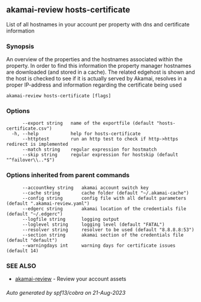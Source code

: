 ## akamai-review hosts-certificate

List of all hostnames in your account per property with dns and certificate information

### Synopsis

An overview of the properties and the hostnames associated within the property. In order to find this information the property manager hostnames are downloaded (and stored in a cache).
The related edgehost is shown and the host is checked to see if it is actually served by Akamai, resolves in a proper IP-address and information regarding the certificate being used

```
akamai-review hosts-certificate [flags]
```

### Options

```
      --export string   name of the exportfile (default "hosts-certificate.csv")
  -h, --help            help for hosts-certificate
      --httptest        run an http test to check if http->https redirect is implemented
      --match string    regular expression for hostmatch
      --skip string     regular expression for hostskip (default "^failover\\..*$")
```

### Options inherited from parent commands

```
      --accountkey string   akamai account switch key
      --cache string        cache folder (default "~/.akamai-cache")
      --config string       config file with all default parameters (default ".akamai-review.yaml")
      --edgerc string       akamai location of the credentials file (default "~/.edgerc")
      --logfile string      logging output
      --loglevel string     logging level (default "FATAL")
      --resolver string     resolver to be used (default "8.8.8.8:53")
      --section string      akamai section of the credentials file (default "default")
      --warningdays int     warning days for certificate issues (default 14)
```

### SEE ALSO

* [akamai-review](akamai-review.md)	 - Review your account assets

###### Auto generated by spf13/cobra on 21-Aug-2023
